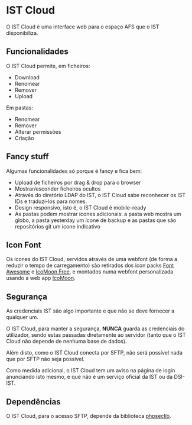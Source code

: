 IST Cloud
=========

O IST Cloud é uma interface web para o espaço AFS que o IST disponibiliza.

Funcionalidades
---------------

O IST Cloud permite, em ficheiros:

* Download
* Renomear
* Remover
* Upload

Em pastas:

* Renomear
* Remover
* Alterar permissões
* Criação

Fancy stuff
-----------

Algumas funcionalidades só porque é fancy e fica bem:

* Upload de ficheiros por drag & drop para o browser
* Mostrar/esconder ficheiros ocultos
* Através do diretório LDAP do IST, o IST Cloud sabe reconhecer os IST IDs e traduzi-los para nomes.
* Design responsivo, isto é, o IST Cloud é mobile-ready
* As pastas podem mostrar ícones adicionais: a pasta web mostra um globo, a pasta yesterday um ícone de backup e as pastas que são repositórios git um ícone indicativo

Icon Font
---------

Os ícones do IST Cloud, servidos através de uma webfont (de forma a reduzir o tempo de carregamento) são retirados dos icon packs [Font Awesome](http://fortawesome.github.io/Font-Awesome/) e [IcoMoon Free](http://icomoon.io/#icons), e montados numa webfont personalizada usando a web app [IcoMoon](http://icomoon.io/#app-features).

Segurança
---------

As credenciais IST são algo importante e que não se deve fornecer a qualquer um.

O IST Cloud, para manter a segurança, **NUNCA** guarda as credenciais do utilizador, sendo estas passadas diretamente ao servidor (tanto que o IST Cloud não depende de nenhuma base de dados).

Além disto, como o IST Cloud conecta por SFTP, não será possível nada que por SFTP não seja possível.

Como medida adicional, o IST Cloud tem um aviso na página de login anunciando isto mesmo, e que não é um serviço oficial da IST ou da DSI-IST.

Dependências
------------

O IST Cloud, para o acesso SFTP, depende da biblioteca [phpseclib](http://phpseclib.sourceforge.net/).
